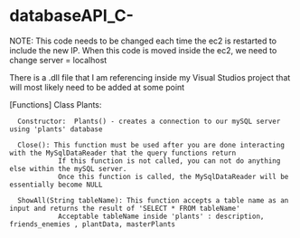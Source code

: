 # databaseAPI_C-
NOTE:
  This code needs to be changed each time the ec2 is restarted to include the new IP.
  When this code is moved inside the ec2, we need to change server = localhost
  
  There is a .dll file that I am referencing inside my Visual Studios project that will most likely need to be added at some point
  
  
  
  [Functions]
    Class Plants:
    
      Constructor:  Plants() - creates a connection to our mySQL server using 'plants' database
      
      Close(): This function must be used after you are done interacting with the MySqlDataReader that the query functions return
                If this function is not called, you can not do anything else within the mySQL server.
                Once this function is called, the MySqlDataReader will be essentially become NULL
                
      ShowAll(String tableName): This function accepts a table name as an input and returns the result of 'SELECT * FROM tableName'
                Acceptable tableName inside 'plants' : description, friends_enemies , plantData, masterPlants  
